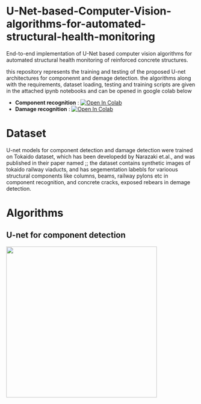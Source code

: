 # U-Net-based-Computer-Vision-algorithms-for-automated-structural-health-monitoring
End-to-end implementation of U-Net based computer vision algorithms for automated structural health monitoring of reinforced concrete structures.

this repository represents the training and testing of the proposed U-net architectures for componennt and demage detection. the algorithms along with the requirements, dataset loading, testing and training scripts are given in the attached ipynb notebooks and can be opened in google colab below

- **Component recognition** : <a href="https://colab.research.google.com/github/RajaFida/YOLO-V5-Road-distress-imaging/blob/main/Test_YoloV5.ipynb"><img src="https://colab.research.google.com/assets/colab-badge.svg" alt="Open In Colab"></a>
- **Damage recognition** : <a href="https://colab.research.google.com/github/RajaFida/YOLO-V5-Road-distress-imaging/blob/main/Test_YoloV5.ipynb"><img src="https://colab.research.google.com/assets/colab-badge.svg" alt="Open In Colab"></a>


# Dataset
U-net models for component detection and damage detection were trained on Tokaido dataset, which has been developedd by Narazaki et.al., and was published in their paper named ;;
the dataset contains synthetic images of tokaido railway viaducts, and has segementation labebls for varioous structural components like columns, beams, railway pylons etc in component recognition, and concrete cracks, exposed rebears in demage detection. 

# Algorithms

## U-net for component detection
<img width="400" src="https://github.com/RajaFida/U-Net-based-Computer-Vision-algorithms-for-automated-structural-health-monitoring/data/unet.JPG"> </a>
